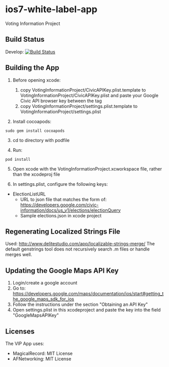 ios7-white-label-app
====================

Voting Information Project

Build Status
------------
Develop: [![Build Status](https://travis-ci.org/votinginfoproject/ios7-white-label-app.png?branch=develop)](https://travis-ci.org/votinginfoproject/ios7-white-label-app)

Building the App
----------------

1. Before opening xcode:
    1. copy VotingInformationProject/CivicAPIKey.plist.template to VotingInformationProject/CivicAPIKey.plist and paste your Google Civic API browser key between the <string></string> tag 
    2. copy VotingInformationProject/settings.plist.template to VotingInformationProject/settings.plist

2. Install cocoapods:
```
sudo gem install cocoapods
```

3. cd to directory with podfile

4. Run:
```
pod install
```

5. Open xcode with the VotingInformationProject.xcworkspace file, rather
    than the xcodeproj file

6. In settings.plist, configure the following keys:
  * ElectionListURL
    * URL to json file that matches the form of: https://developers.google.com/civic-information/docs/us_v1/elections/electionQuery
    * Sample elections.json in xcode project

Regenerating Localized Strings File
---------------------------------
Used: http://www.delitestudio.com/app/localizable-strings-merge/
The default genstrings tool does not recursively search .m files or handle merges well.

Updating the Google Maps API Key
--------------------------------

1. Login/create a google account
2. Go to: https://developers.google.com/maps/documentation/ios/start#getting_the_google_maps_sdk_for_ios
3. Follow the instructions under the section "Obtaining an API Key"
4. Open settings.plist in this xcodeproject and paste the key into the field "GoogleMapsAPIKey"

Licenses
--------

The VIP App uses:
  * MagicalRecord: MIT License
  * AFNetworking: MIT License

